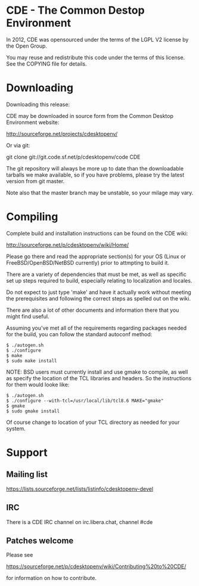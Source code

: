 CDE - The Common Destop Environment
===

In 2012, CDE was opensourced under the terms of the LGPL V2 license by
the Open Group.

You may reuse and redistribute this code under the terms of this
license. See the COPYING file for details.

# Downloading

Downloading this release:

CDE may be downloaded in source form from the Common Desktop
Environment website:

http://sourceforge.net/projects/cdesktopenv/

Or via git:

git clone git://git.code.sf.net/p/cdesktopenv/code CDE

The git repository will always be more up to date than the
downloadable tarballs we make available, so if you have problems,
please try the latest version from git master.

Note also that the master branch may be unstable, so your milage may
vary.

# Compiling

Complete build and installation instructions can be found on the CDE
wiki:

http://sourceforge.net/p/cdesktopenv/wiki/Home/

Please go there and read the appropriate section(s) for your OS (Linux
or FreeBSD/OpenBSD/NetBSD currently) prior to attmpting to build it.

There are a variety of dependencies that must be met, as well as
specific set up steps required to build, especially relating to
localization and locales.

Do not expect to just type 'make' and have it actually work without
meeting the prerequisites and following the correct steps as spelled
out on the wiki.

There are also a lot of other documents and information there that you
might find useful.

Assuming you've met all of the requirements regarding packages needed
for the build, you can follow the standard autoconf method:

```
$ ./autogen.sh
$ ./configure
$ make
$ sudo make install
```

NOTE: BSD users must currently install and use gmake to compile, as
well as specify the location of the TCL libraries and headers.  So
the instructions for them would looke like:

```
$ ./autogen.sh
$ ./configure --with-tcl=/usr/local/lib/tcl8.6 MAKE="gmake"
$ gmake
$ sudo gmake install
```

Of course change to location of your TCL directory as needed for your
system.

# Support

## Mailing list

https://lists.sourceforge.net/lists/listinfo/cdesktopenv-devel

## IRC

There is a CDE IRC channel on irc.libera.chat, channel #cde

## Patches welcome

Please see

https://sourceforge.net/p/cdesktopenv/wiki/Contributing%20to%20CDE/

for information on how to contribute.









